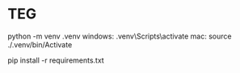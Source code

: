 # TEG
python -m venv .venv
windows:
.venv\Scripts\activate
mac:
source ./.venv/bin/Activate

pip install -r requirements.txt
